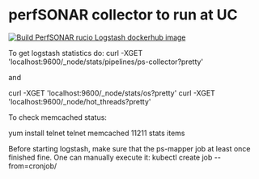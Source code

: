 # perfSONAR collector to run at UC

[![Build PerfSONAR rucio Logstash dockerhub image](https://github.com/ATLAS-Analytics/uc_ls_collectors/actions/workflows/ps-collector.yaml/badge.svg)](https://github.com/ATLAS-Analytics/uc_ls_collectors/actions/workflows/ps-collector.yaml)

To get logstash statistics do:
curl -XGET 'localhost:9600/_node/stats/pipelines/ps-collector?pretty'

and

curl -XGET 'localhost:9600/_node/stats/os?pretty'
curl -XGET 'localhost:9600/_node/hot_threads?pretty'

To check memcached status:

yum install telnet
telnet memcached 11211
stats items

Before starting logstash, make sure that the ps-mapper job at least once finished fine.
One can manually execute it: kubectl create job --from=cronjob/<name of cronjob> <name of job>
